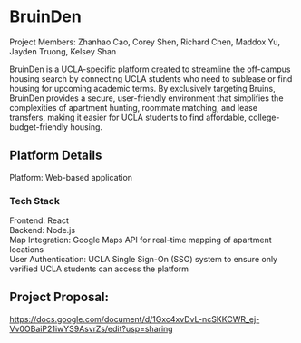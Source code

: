# BruinDen

Project Members: Zhanhao Cao, Corey Shen, Richard Chen, Maddox Yu, Jayden Truong, Kelsey Shan

BruinDen is a UCLA-specific platform created to streamline the off-campus housing search by connecting UCLA students who need to sublease or find housing for upcoming academic terms. By exclusively targeting Bruins, BruinDen provides a secure, user-friendly environment that simplifies the complexities of apartment hunting, roommate matching, and lease transfers, making it easier for UCLA students to find affordable, college-budget-friendly housing.

## Platform Details
Platform: Web-based application

### Tech Stack
Frontend: React  
Backend: Node.js  
Map Integration: Google Maps API for real-time mapping of apartment locations  
User Authentication: UCLA Single Sign-On (SSO) system to ensure only verified UCLA students can access the platform


## Project Proposal:
https://docs.google.com/document/d/1Gxc4xvDvL-ncSKKCWR_ej-Vv0OBaiP21iwYS9AsvrZs/edit?usp=sharing 
